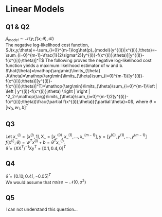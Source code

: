 # Linear Models

## Q1 & Q2

$\hat{p}_{model}\sim \mathcal{N}(y;f(x;\theta),\sigma I)$  
The negative log-likelihood cost function,  
$J(x,y;\theta)=-\sum_{i=0}^{m-1}log\hat{p}_{model}(y^{(i)}|x^{(i)},\theta)=-\sum_{i=0}^{m-1}-\frac{1}{2\sigma^2}[y^{(i)}-f(x^{(i)};\theta)][y^{(i)}-f(x^{(i)};\theta)]^T$
The following proves the negative log-likelihood cost function yields a maximum likelihood estimator of w and b.  
$\hat{\theta}=\mathop{\arg\min}\limits_{\theta} J(\theta)=\mathop{\arg\min}\limits_{\theta}\sum_{i=0}^{m-1}([y^{(i)}-f(x^{(i)};\theta)][y^{(i)}-f(x^{(i)};\theta)]^T)=\mathop{\arg\min}\limits_{\theta}\sum_{i=0}^{m-1}\left | \left | y^{(i)}-f(x^{(i)};\theta) \right |  \right | ^2_2=\mathop{\arg}\limits_{\theta}\sum_{i=0}^{m-1}2(y^{(i)}-f(x^{(i)};\theta))\frac{\partial f(x^{(i)};\theta)}{\partial \theta}=0$, where $\theta = [w_0,w_1,b]^T$  

## Q3  

Let $x\_^{(i)} = [x^{(i)},1], \mathrm{X}\_=[x\_^{(0)},x\_^{(1)},...,x\_^{(m-1)}], \mathrm{y}=[y^{(0)},y^{(1)},...,y^{(m-1)}]$
 $f(x^{(i)};\theta) = w^Tx^{(i)}+b = \theta^Tx\_^{(i)}$.  
$\hat{\theta}=(\mathrm{X}\mathrm{X}^T)^{-1}\mathrm{X}\mathrm{y}^T = [0.1,0.4,0]^T$

## Q4

$\hat{\theta}=[0.10,0.41,-0.05]^T$  
We would assume that $noise\sim \mathcal{N}(0,\sigma^2)$  

## Q5

I can not understand this question...  